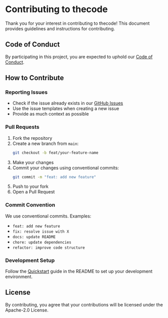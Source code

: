 # Contributing to thecode

Thank you for your interest in contributing to thecode! This document provides guidelines and instructions for contributing.

## Code of Conduct

By participating in this project, you are expected to uphold our [Code of Conduct](CODE_OF_CONDUCT.md).

## How to Contribute

### Reporting Issues

- Check if the issue already exists in our [GitHub Issues](https://github.com/miurla/thecode/issues)
- Use the issue templates when creating a new issue
- Provide as much context as possible

### Pull Requests

1. Fork the repository
2. Create a new branch from `main`:
   ```bash
   git checkout -b feat/your-feature-name
   ```
3. Make your changes
4. Commit your changes using conventional commits:
   ```bash
   git commit -m "feat: add new feature"
   ```
5. Push to your fork
6. Open a Pull Request

### Commit Convention

We use conventional commits. Examples:

- `feat: add new feature`
- `fix: resolve issue with X`
- `docs: update README`
- `chore: update dependencies`
- `refactor: improve code structure`

### Development Setup

Follow the [Quickstart](README.md#-quickstart) guide in the README to set up your development environment.

## License

By contributing, you agree that your contributions will be licensed under the Apache-2.0 License.
